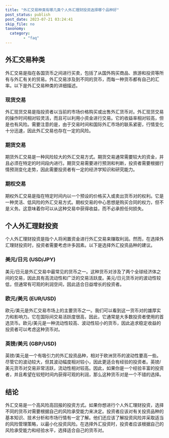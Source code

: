 ```yaml
---
title: "外汇交易种类有哪几类个人外汇理财投资选择哪个品种好"
post_status: publish
post_date: 2023-07-21 03:24:41
skip_file: no
taxonomy:
  category:
        - "faq"
---
```


## 外汇交易种类

外汇交易是指在各国货币之间进行买卖，包括了从国外购买商品、旅游和投资等所有与外汇有关的贸易。外汇交易涉及到不同的货币，而每一种货币都有自己的汇率。以下是外汇交易种类的详细描述。

### 现货交易

外汇现货交易是指投资者以当前的市场价格购买或出售外汇货币对。外汇现货交易的操作时间相对较灵活，而且可以利用小资金进行交易。它的收益率相对较高，但是也有风险。需要注意的是，由于交易时间和国际外汇市场的联系紧密，行情变化十分迅速，因此外汇交易也存在一定的风险。

### 期货交易

期货外汇交易是一种风险较大的外汇交易方式。期货交易通常需要较大的资金，并且必须在特定的时间段内进行。期货交易需要进行预测和判断，投资者需要根据行情预测变化走势，因此需要投资者有一定的经济学知识和研究能力。

### 期权交易

期权外汇交易是指在特定时间内以一个预设的价格买入或卖出货币对的权利。它是一种灵活、低风险的外汇交易方式。期权交易的中心思想是购买合同的权力，但不是义务。这意味着你可以从这种交易中获得收益，而不必承担任何损失。

## 个人外汇理财投资

个人外汇理财投资是指个人将闲置资金进行外汇交易来赚取利润。然而，在选择外汇理财投资时，投资者需要考虑许多因素。以下是选择外汇投资品种的建议。

### 美元/日元 (USD/JPY)

美元/日元是外汇交易中最常见的货币之一。这种货币对涉及了两个全球经济体之间的交易，因此具有高流动性和广泛的交易活跃度。美元/日元货币对的波动性较低，但通常有可观的利润空间，因此适合日益增长的投资者。

### 欧元/美元 (EUR/USD)

欧元/美元是外汇交易市场上的主要货币之一。我们可以看到这一货币对的雄厚实力和影响力。它在国际间交易活跃度很高，因此，它通常是大多数投资者使用的首选货币。欧元/美元是一种流动性较高、波动性较小的货币，因此追求稳定收益的投资者可以考虑这种货币对。

### 英镑/美元 (GBP/USD)

英镑/美元是一个有吸引力的外汇投资品种，相对于欧洲货币的波动性要高一些。尽管它的波动较大，但其波动幅度相对较小，因此更适合有经验的投资者。英镑/美元货币对交易非常活跃，流动性相对较高。因此，如果你是一个经验丰富的投资者，并且希望在较短时间内获得可观的利润，那么这种货币对是一个不错的选择。

## 结论

外汇交易是一个高风险高回报的投资方式。如果你想进行个人外汇理财投资，选择不同的货币对需要根据自己的风险承受能力来决定。投资者应该对有关投资品种的基本知识、技术分析和市场行情有一定了解。他们还应该了解投资风险并采取适当的风险管理策略，以最小化投资风险。在选择外汇投资时，投资者应该根据自己的风险承受能力和经验水平，选择适合自己的货币对。
